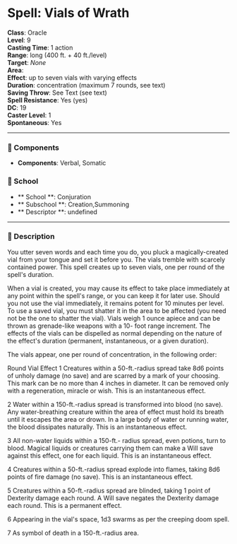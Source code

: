 
# Spell: Vials of Wrath
**Class**: Oracle  
**Level**: 9  
**Casting Time**: 1 action  
**Range**: long (400 ft. + 40 ft./level)  
**Target**: _None_  
**Area**:   
**Effect**: up to seven vials with varying effects  
**Duration**: concentration (maximum 7 rounds, see text)  
**Saving Throw**: See Text (see text)  
**Spell Resistance**: Yes (yes)  
**DC**: 19  
**Caster Level**: 1  
**Spontaneous**: Yes

---

### 🔮 Components
- **Components**: Verbal, Somatic

### 🏫 School
- ** School **: Conjuration
- ** Subschool **: Creation,Summoning
- ** Descriptor **: undefined
---

### 📜 Description
You utter seven words and each time you do, you pluck a magically-created vial from your tongue and set it before you. The vials tremble with scarcely contained power. This spell creates up to seven vials, one per round of the spell's duration.

When a vial is created, you may cause its effect to take place immediately at any point within the spell's range, or you can keep it for later use. Should you not use the vial immediately, it remains potent for 10 minutes per level. To use a saved vial, you must shatter it in the area to be affected (you need not be the one to shatter the vial). Vials weigh 1 ounce apiece and can be thrown as grenade-like weapons with a 10- foot range increment. The effects of the vials can be dispelled as normal depending on the nature of the effect's duration (permanent, instantaneous, or a given duration). 

The vials appear, one per round of concentration, in the following order:

Round    Vial Effect 1              Creatures within a 50-ft.-radius spread take 8d6 points of unholy damage (no save) and are scarred by a mark of your choosing. This mark can be no more than 4 inches in diameter. It can be removed only with a regeneration, miracle or wish. This is an instantaneous effect.

2                Water within a 150-ft.-radius spread is transformed into blood (no save). Any water-breathing creature within the area of effect must hold its breath until it escapes the area or drown. In a large body of water or running water, the blood dissipates naturally. This is an instantaneous effect.

3                 All non-water liquids within a 150-ft.- radius spread, even potions, turn to blood. Magical liquids or creatures carrying them can make a Will save against this effect, one for each liquid. This is an instantaneous effect.

4                Creatures within a 50-ft.-radius spread explode into flames, taking 8d6 points of fire damage (no save). This is an instantaneous effect.

5                Creatures within a 50-ft.-radius spread are blinded, taking 1 point of Dexterity damage each round. A Will save negates the Dexterity damage each round. This is a permanent effect.

6                Appearing in the vial's space, 1d3 swarms as per the creeping doom spell.

7                As symbol of death in a 150-ft.-radius area.
